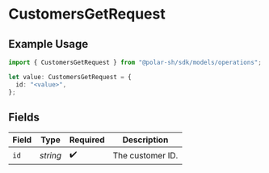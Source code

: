 # CustomersGetRequest

## Example Usage

```typescript
import { CustomersGetRequest } from "@polar-sh/sdk/models/operations";

let value: CustomersGetRequest = {
  id: "<value>",
};
```

## Fields

| Field              | Type               | Required           | Description        |
| ------------------ | ------------------ | ------------------ | ------------------ |
| `id`               | *string*           | :heavy_check_mark: | The customer ID.   |